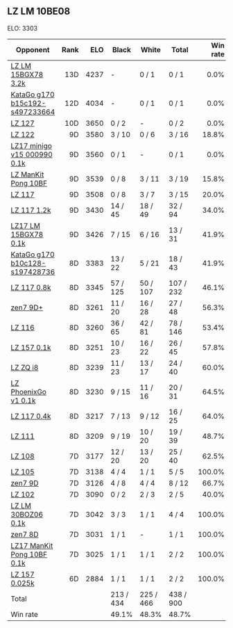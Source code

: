 ## LZ LM 10BE08 ##

ELO: 3303

Opponent | Rank | ELO | Black | White | Total | Win rate
---------|-----:|----:|-------|-------|-------|-------:
[LZ LM 15BGX78 3.2k](LZ%20LM%2015BGX78%203.2k.md) | 13D | 4237 | - | 0 / 1 | 0 / 1 | 0.0%
[KataGo g170 b15c192-s497233664](KataGo%20g170%20b15c192-s497233664.md) | 12D | 4034 | - | 0 / 1 | 0 / 1 | 0.0%
[LZ 127](LZ%20127.md) | 10D | 3650 | 0 / 2 | - | 0 / 2 | 0.0%
[LZ 122](LZ%20122.md) | 9D | 3580 | 3 / 10 | 0 / 6 | 3 / 16 | 18.8%
[LZ17 minigo v15 000990 0.1k](LZ17%20minigo%20v15%20000990%200.1k.md) | 9D | 3560 | 0 / 1 | - | 0 / 1 | 0.0%
[LZ ManKit Pong 10BF](LZ%20ManKit%20Pong%2010BF.md) | 9D | 3539 | 0 / 8 | 3 / 11 | 3 / 19 | 15.8%
[LZ 117](LZ%20117.md) | 9D | 3508 | 0 / 8 | 3 / 7 | 3 / 15 | 20.0%
[LZ 117 1.2k](LZ%20117%201.2k.md) | 9D | 3430 | 14 / 45 | 18 / 49 | 32 / 94 | 34.0%
[LZ17 LM 15BGX78 0.1k](LZ17%20LM%2015BGX78%200.1k.md) | 9D | 3426 | 7 / 15 | 6 / 16 | 13 / 31 | 41.9%
[KataGo g170 b10c128-s197428736](KataGo%20g170%20b10c128-s197428736.md) | 8D | 3383 | 13 / 22 | 5 / 21 | 18 / 43 | 41.9%
[LZ 117 0.8k](LZ%20117%200.8k.md) | 8D | 3345 | 57 / 125 | 50 / 107 | 107 / 232 | 46.1%
[zen7 9D+](zen7%209D+.md) | 8D | 3261 | 11 / 20 | 16 / 28 | 27 / 48 | 56.3%
[LZ 116](LZ%20116.md) | 8D | 3260 | 36 / 65 | 42 / 81 | 78 / 146 | 53.4%
[LZ 157 0.1k](LZ%20157%200.1k.md) | 8D | 3251 | 10 / 23 | 16 / 22 | 26 / 45 | 57.8%
[LZ ZQ i8](LZ%20ZQ%20i8.md) | 8D | 3239 | 11 / 23 | 13 / 17 | 24 / 40 | 60.0%
[LZ PhoenixGo v1 0.1k](LZ%20PhoenixGo%20v1%200.1k.md) | 8D | 3230 | 9 / 15 | 11 / 16 | 20 / 31 | 64.5%
[LZ 117 0.4k](LZ%20117%200.4k.md) | 8D | 3217 | 7 / 13 | 9 / 12 | 16 / 25 | 64.0%
[LZ 111](LZ%20111.md) | 8D | 3209 | 9 / 19 | 10 / 20 | 19 / 39 | 48.7%
[LZ 108](LZ%20108.md) | 7D | 3177 | 12 / 20 | 13 / 20 | 25 / 40 | 62.5%
[LZ 105](LZ%20105.md) | 7D | 3138 | 4 / 4 | 1 / 1 | 5 / 5 | 100.0%
[zen7 9D](zen7%209D.md) | 7D | 3126 | 4 / 8 | 4 / 4 | 8 / 12 | 66.7%
[LZ 102](LZ%20102.md) | 7D | 3090 | 0 / 2 | 2 / 3 | 2 / 5 | 40.0%
[LZ LM 30BOZ06 0.1k](LZ%20LM%2030BOZ06%200.1k.md) | 7D | 3042 | 3 / 3 | 1 / 1 | 4 / 4 | 100.0%
[zen7 8D](zen7%208D.md) | 7D | 3031 | 1 / 1 | - | 1 / 1 | 100.0%
[LZ17 ManKit Pong 10BF 0.1k](LZ17%20ManKit%20Pong%2010BF%200.1k.md) | 7D | 3025 | 1 / 1 | 1 / 1 | 2 / 2 | 100.0%
[LZ 157 0.025k](LZ%20157%200.025k.md) | 6D | 2884 | 1 / 1 | 1 / 1 | 2 / 2 | 100.0%
Total | | | 213 / 434 | 225 / 466 | 438 / 900 | 
Win rate| | | 49.1% | 48.3% | 48.7% | 
